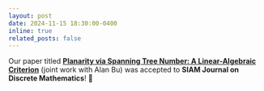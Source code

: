 ```yaml
---
layout: post
date: 2024-11-15 18:30:00-0400
inline: true
related_posts: false
---
```


Our paper titled [**Planarity via Spanning Tree Number: A Linear-Algebraic Criterion**](https://ypan.me/assets/pdf/bu2024planarity.pdf) (joint work with Alan Bu) was accepted to **SIAM Journal on Discrete Mathematics**! 🎉